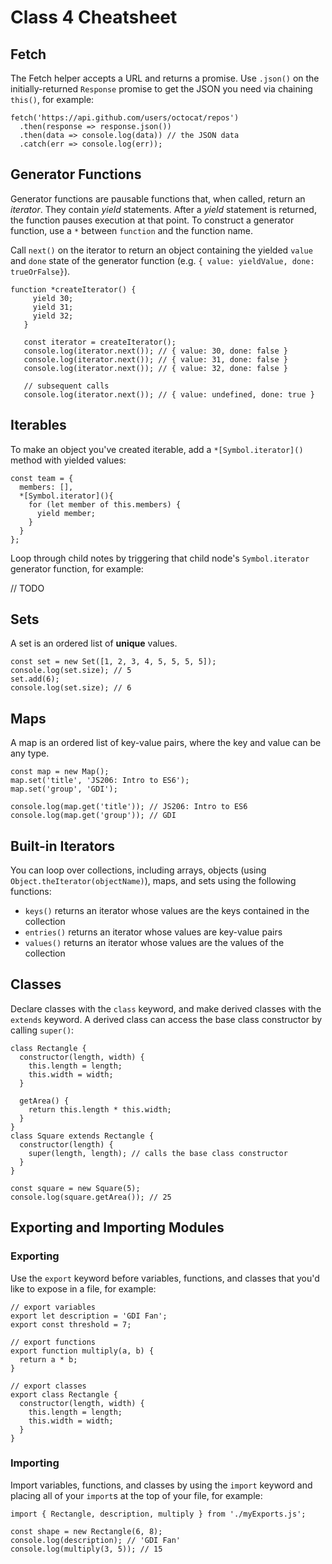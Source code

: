 # Class 4 Cheatsheet

## Fetch

The Fetch helper accepts a URL and returns a promise. Use `.json()` on the initially-returned `Response` promise to get the JSON you need via chaining `this()`, for example:


```
fetch('https://api.github.com/users/octocat/repos')
  .then(response => response.json())
  .then(data => console.log(data)) // the JSON data
  .catch(err => console.log(err));
```

## Generator Functions

Generator functions are pausable functions that, when called, return an _iterator_. They contain _yield_ statements. After a _yield_ statement is returned, the function pauses execution at that point. To construct a generator function, use a `*` between `function` and the function name.

Call `next()` on the iterator to return an object containing the yielded `value` and `done` state of the generator function (e.g. `{ value: yieldValue, done: trueOrFalse}`).

```
function *createIterator() {
     yield 30;
     yield 31;
     yield 32;
   }
   
   const iterator = createIterator();
   console.log(iterator.next()); // { value: 30, done: false }
   console.log(iterator.next()); // { value: 31, done: false }
   console.log(iterator.next()); // { value: 32, done: false }
   
   // subsequent calls
   console.log(iterator.next()); // { value: undefined, done: true }
   ```
   
## Iterables
   
To make an object you've created iterable, add a `*[Symbol.iterator]()` method with yielded values:

```
const team = {
  members: [],
  *[Symbol.iterator](){
    for (let member of this.members) {
      yield member;
    }
  }
};
```

Loop through child notes by triggering that child node's `Symbol.iterator` generator function, for example:

// TODO

## Sets 

A set is an ordered list of **unique** values.

```
const set = new Set([1, 2, 3, 4, 5, 5, 5, 5]);
console.log(set.size); // 5
set.add(6);
console.log(set.size); // 6
```

## Maps

A map is an ordered list of key-value pairs, where the key and value can be any type.

```
const map = new Map();
map.set('title', 'JS206: Intro to ES6');
map.set('group', 'GDI');

console.log(map.get('title')); // JS206: Intro to ES6
console.log(map.get('group')); // GDI
```

## Built-in Iterators

You can loop over collections, including arrays, objects (using `Object.theIterator(objectName)`), maps, and sets using the following functions:
- `keys()` returns an iterator whose values are the keys contained in the collection
- `entries()` returns an iterator whose values are key-value pairs
- `values()` returns an iterator whose values are the values of the collection

## Classes

Declare classes with the `class` keyword, and make derived classes with the `extends` keyword. A derived class can access the base class constructor by calling `super()`:

```
class Rectangle {
  constructor(length, width) {
    this.length = length;
    this.width = width;
  }

  getArea() {
    return this.length * this.width;
  }
}
class Square extends Rectangle {
  constructor(length) {
    super(length, length); // calls the base class constructor
  }
}

const square = new Square(5);
console.log(square.getArea()); // 25
```

## Exporting and Importing Modules

### Exporting

Use the `export` keyword before variables, functions, and classes that you'd like to expose in a file, for example:

``` 
// export variables
export let description = 'GDI Fan';
export const threshold = 7;

// export functions
export function multiply(a, b) {
  return a * b;
}

// export classes
export class Rectangle {
  constructor(length, width) {
    this.length = length;
    this.width = width;
  }
}
```

### Importing

Import variables, functions, and classes by using the `import` keyword and placing all of your `import`s at the top of your file, for example:

``` 
import { Rectangle, description, multiply } from './myExports.js';

const shape = new Rectangle(6, 8);
console.log(description); // 'GDI Fan'
console.log(multiply(3, 5)); // 15
```